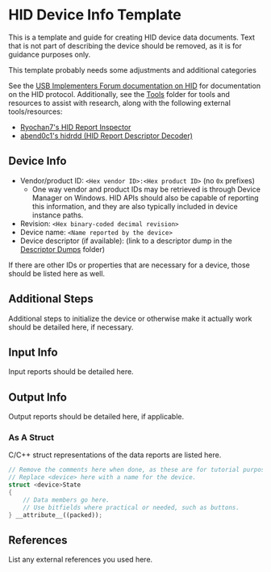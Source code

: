 # HID Device Info Template

This is a template and guide for creating HID device data documents. Text that is not part of describing the device should be removed, as it is for guidance purposes only.

This template probably needs some adjustments and additional categories


See the [USB Implementers Forum documentation on HID](https://www.usb.org/hid) for documentation on the HID protocol. Additionally, see the [Tools](../../Tools) folder for tools and resources to assist with research, along with the following external tools/resources:

- [Ryochan7's HID Report Inspector](https://github.com/Ryochan7/HidReportInspector/)
- [abend0c1's hidrdd (HID Report Descriptor Decoder)](https://github.com/abend0c1/hidrdd)

## Device Info

- Vendor/product ID: `<Hex vendor ID>:<Hex product ID>` (no `0x` prefixes)
  - One way vendor and product IDs may be retrieved is through Device Manager on Windows. HID APIs should also be capable of reporting this information, and they are also typically included in device instance paths.
- Revision: `<Hex binary-coded decimal revision>`
- Device name: `<Name reported by the device>`
- Device descriptor (if available): (link to a descriptor dump in the [Descriptor Dumps](../Descriptor%20Dumps/) folder)

If there are other IDs or properties that are necessary for a device, those should be listed here as well.

## Additional Steps

Additional steps to initialize the device or otherwise make it actually work should be detailed here, if necessary.

## Input Info

Input reports should be detailed here.

## Output Info

Output reports should be detailed here, if applicable.

### As A Struct

C/C++ struct representations of the data reports are listed here.

```cpp
// Remove the comments here when done, as these are for tutorial purposes only.
// Replace <device> here with a name for the device.
struct <device>State
{
    // Data members go here.
    // Use bitfields where practical or needed, such as buttons.
} __attribute__((packed));
```

## References

List any external references you used here.
